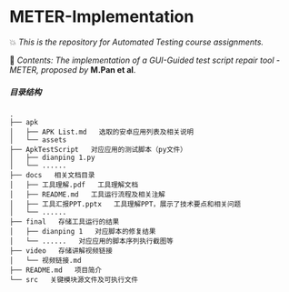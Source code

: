 # METER-Implementation

:boom: *This is the repository for Automated Testing course assignments.*

:star2: *Contents: The implementation of a GUI-Guided test script repair tool - METER, proposed by* **M.Pan et al**.



##### 目录结构

```
.
├── apk
│   ├── APK List.md   选取的安卓应用列表及相关说明
│   └── assets
├── ApkTestScript   对应应用的测试脚本（py文件）
│   ├── dianping 1.py
│   └── ......
├── docs   相关文档目录
│   ├── 工具理解.pdf   工具理解文档
│   ├── README.md   工具运行流程及相关注解
│   ├── 工具汇报PPT.pptx   工具理解PPT，展示了技术要点和相关问题
│   └── ......
├── final   存储工具运行的结果
│   ├── dianping 1   对应脚本的修复结果
│   └── ......   对应应用的脚本序列执行截图等
├── video   存储讲解视频链接
│   └── 视频链接.md
├── README.md   项目简介
└── src   关键模块源文件及可执行文件
```

